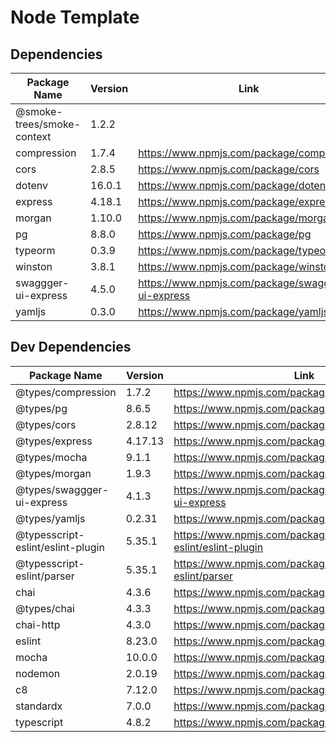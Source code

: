 # Node Template

## Dependencies

| Package Name                | Version     | Link                                            |  
| -----------                 | ----------- | -----------                                     |
| @smoke-trees/smoke-context  | 1.2.2       |                                                 |
| compression                 | 1.7.4       | <https://www.npmjs.com/package/compression>     |
| cors                        | 2.8.5       | <https://www.npmjs.com/package/cors>            |
| dotenv                      | 16.0.1      | <https://www.npmjs.com/package/dotenv>          |
| express                     | 4.18.1      | <https://www.npmjs.com/package/express>         |
| morgan                      | 1.10.0      | <https://www.npmjs.com/package/morgan>          |
| pg                          | 8.8.0       | <https://www.npmjs.com/package/pg>              |
| typeorm                          | 0.3.9       | <https://www.npmjs.com/package/typeorm>              |
| winston                     | 3.8.1       | <https://www.npmjs.com/package/winston>         |
| swaggger-ui-express         | 4.5.0       |  <https://www.npmjs.com/package/swagger-ui-express>        |
| yamljs                      | 0.3.0       |  <https://www.npmjs.com/package/yamljs>         |

## Dev Dependencies

| Package Name                | Version     | Link                                            |  
| -----------                 | ----------- | -----------                                     |
| @types/compression           | 1.7.2       | <https://www.npmjs.com/package/@types/compression>     |
| @types/pg                          | 8.6.5   | <https://www.npmjs.com/package/@types/pg>              |
| @types/cors                        | 2.8.12      | <https://www.npmjs.com/package/@types/cors>            |
| @types/express                     | 4.17.13      | <https://www.npmjs.com/package/@types/express>         |
| @types/mocha                      | 9.1.1       |  <https://www.npmjs.com/package/@types/mocha>         |
| @types/morgan                      | 1.9.3      | <https://www.npmjs.com/package/morgan>          |
| @types/swaggger-ui-express         | 4.1.3       |  <https://www.npmjs.com/package/@types/swagger-ui-express>        |
| @types/yamljs                      | 0.2.31      |  <https://www.npmjs.com/package/@types/yamljs>         |
| @typesscript-eslint/eslint-plugin                      | 5.35.1       |  <https://www.npmjs.com/package/@typescript-eslint/eslint-plugin>         |
| @typesscript-eslint/parser                      | 5.35.1      |  <https://www.npmjs.com/package/@typescript-eslint/parser>         |
| chai                      | 4.3.6      |  <https://www.npmjs.com/package/chai>         |
| @types/chai                      | 4.3.3      |  <https://www.npmjs.com/package/@types/chai>         |
| chai-http                      | 4.3.0      |  <https://www.npmjs.com/package/chai-http>         |
| eslint                      | 8.23.0     |  <https://www.npmjs.com/package/eslint>         |
| mocha                      | 10.0.0     |  <https://www.npmjs.com/package/mocha>         |
| nodemon                      | 2.0.19     |  <https://www.npmjs.com/package/nodemon>         |
| c8                      | 7.12.0      |  <https://www.npmjs.com/package/c8>         |
| standardx                      | 7.0.0      |  <https://www.npmjs.com/package/standardx>         |
| typescript                      | 4.8.2     |  <https://www.npmjs.com/package/typescript>         |